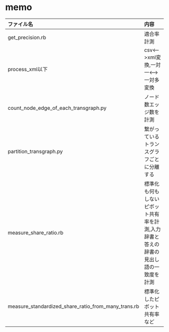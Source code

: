 # memo

| ファイル名 | 内容 |
|:-----------|:------------|
| get_precision.rb | 適合率計測 |
| process_xml以下 | csv<-->xml変換,一対一<-->一対多変換|
| count_node_edge_of_each_transgraph.py| ノード数エッジ数を計測|
| partition_transgraph.py | 繋がっているトランスグラフごとに分離する |
| measure_share_ratio.rb  | 標準化も何もしないピボット共有率を計測,入力辞書と答えの辞書の見出し語の一致度を計測 |
| measure_standardized_share_ratio_from_many_trans.rb | 標準化したピボット共有率など |

